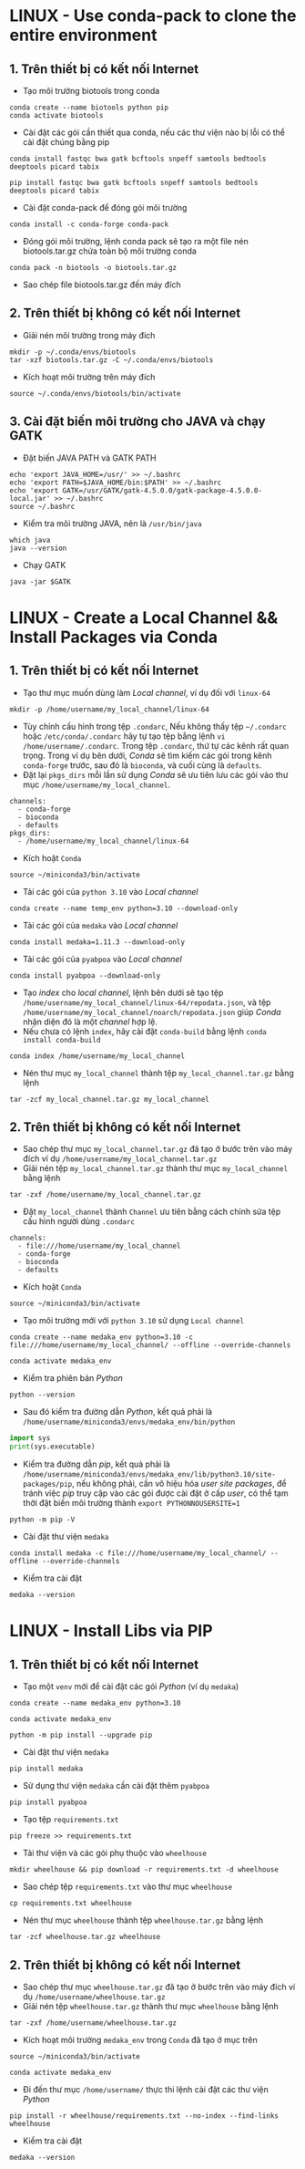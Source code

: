 # **LINUX - Use conda-pack to clone the entire environment**
## **1. Trên thiết bị có kết nối Internet**
- Tạo môi trường biotools trong conda
```linux
conda create --name biotools python pip
conda activate biotools
```
- Cài đặt các gói cần thiết qua conda, nếu các thư viện nào bị lỗi có thể cài đặt chúng bằng pip
```linux
conda install fastqc bwa gatk bcftools snpeff samtools bedtools deeptools picard tabix
```
```linux
pip install fastqc bwa gatk bcftools snpeff samtools bedtools deeptools picard tabix
```
- Cài đặt conda-pack để đóng gói môi trường
```linux
conda install -c conda-forge conda-pack
```
- Đóng gói môi trường, lệnh conda pack sẽ tạo ra một file nén biotools.tar.gz chứa toàn bộ môi trường conda 
```linux
conda pack -n biotools -o biotools.tar.gz
```
- Sao chép file biotools.tar.gz đến máy đích
## **2. Trên thiết bị không có kết nối Internet**
- Giải nén môi trường trong máy đích
```linux
mkdir -p ~/.conda/envs/biotools
tar -xzf biotools.tar.gz -C ~/.conda/envs/biotools
```
- Kích hoạt môi trường trên máy đích
```linux
source ~/.conda/envs/biotools/bin/activate
```
## **3. Cài đặt biến môi trường cho JAVA và chạy GATK**
- Đặt biến JAVA PATH và GATK PATH
 ```linux
echo 'export JAVA_HOME=/usr/' >> ~/.bashrc
echo 'export PATH=$JAVA_HOME/bin:$PATH' >> ~/.bashrc
echo 'export GATK=/usr/GATK/gatk-4.5.0.0/gatk-package-4.5.0.0-local.jar' >> ~/.bashrc
source ~/.bashrc
```
- Kiểm tra môi trường JAVA, nên là `/usr/bin/java`
```linux
which java
java --version
```
- Chạy GATK
```linux
java -jar $GATK
```
# **LINUX - Create a Local Channel && Install Packages via Conda**
## **1. Trên thiết bị có kết nối Internet**
- Tạo thư mục muốn dùng làm *Local channel*, ví dụ đối với `linux-64`
```linux
mkdir -p /home/username/my_local_channel/linux-64
```
- Tùy chỉnh cấu hình trong tệp `.condarc`, Nếu không thấy tệp `~/.condarc` hoặc `/etc/conda/.condarc` hãy
tự tạo tệp bằng lệnh `vi /home/username/.condarc`. Trong tệp `.condarc`, thứ tự các kênh rất quan trọng. Trong ví dụ bên dưới,
*Conda* sẽ tìm kiếm các gói trong kênh `conda-forge` trước, sau đó là `bioconda`, và cuối cùng là `defaults`.
- Đặt lại `pkgs_dirs` mỗi lần sử dụng *Conda* sẽ ưu tiên lưu các gói vào thư mục `/home/username/my_local_channel`.
```linux
channels:
  - conda-forge
  - bioconda
  - defaults
pkgs_dirs:
  - /home/username/my_local_channel/linux-64
```
- Kích hoặt `Conda`
```linux
source ~/miniconda3/bin/activate
```
- Tải các gói của `python 3.10` vào *Local channel* 
```linux
conda create --name temp_env python=3.10 --download-only
```
- Tải các gói của `medaka` vào *Local channel*
```linux
conda install medaka=1.11.3 --download-only
```
- Tải các gói của `pyabpoa` vào *Local channel*
```linux
conda install pyabpoa --download-only
```
- Tạo *index* cho *local channel*, lệnh bên dưới sẽ tạo tệp `/home/username/my_local_channel/linux-64/repodata.json`,
và tệp `/home/username/my_local_channel/noarch/repodata.json` giúp *Conda* nhận diện đó là một *channel* hợp lệ.
- Nếu chưa có lệnh `index`, hãy cài đặt `conda-build` bằng lệnh `conda install conda-build`
```linux
conda index /home/username/my_local_channel
```
- Nén thư mục `my_local_channel` thành tệp `my_local_channel.tar.gz` bằng lệnh
```linux
tar -zcf my_local_channel.tar.gz my_local_channel
```
## **2. Trên thiết bị không có kết nối Internet**
- Sao chép thư mục `my_local_channel.tar.gz` đã tạo ở bước trên vào máy đích ví dụ `/home/username/my_local_channel.tar.gz`
- Giải nén tệp  `my_local_channel.tar.gz` thành thư mục `my_local_channel` bằng lệnh
```linux
tar -zxf /home/username/my_local_channel.tar.gz
```
- Đặt `my_local_channel` thành `Channel` ưu tiên bằng cách chỉnh sửa tệp cấu hình người dùng `.condarc`
```linux
channels:
  - file:///home/username/my_local_channel
  - conda-forge
  - bioconda
  - defaults
```
- Kích hoặt `Conda`
```linux
source ~/miniconda3/bin/activate
```
- Tạo môi trường mới với `python 3.10` sử dụng `Local channel`
```linux
conda create --name medaka_env python=3.10 -c file:///home/username/my_local_channel/ --offline --override-channels
```
```linux
conda activate medaka_env
```
- Kiểm tra phiên bản *Python*
```linux
python --version
```
- Sau đó kiểm tra đường dẫn *Python*, kết quả phải là `/home/username/miniconda3/envs/medaka_env/bin/python`
```python
import sys
print(sys.executable)
```
- Kiểm tra đường dẫn *pip*, kết quả phải là `/home/username/miniconda3/envs/medaka_env/lib/python3.10/site-packages/pip`,
nếu không phải, cần vô hiệu hóa *user site packages*, để tránh việc *pip* truy cập vào các gói được cài đặt ở cấp *user*,
có thể tạm thời đặt biến môi trường thành `export PYTHONNOUSERSITE=1`
```linux
python -m pip -V
```
- Cài đặt thư viện `medaka`
```linux
conda install medaka -c file:///home/username/my_local_channel/ --offline --override-channels
```
- Kiểm tra cài đặt
```linux
medaka --version
```

# **LINUX - Install Libs via PIP**
## **1. Trên thiết bị có kết nối Internet**
- Tạo một `venv` mới để cài đặt các gói *Python* (ví dụ `medaka`)
```linux
conda create --name medaka_env python=3.10
```
```linux
conda activate medaka_env
```
```linux
python -m pip install --upgrade pip
```
- Cài đặt thư viện `medaka`
```linux
pip install medaka
```
- Sử dụng thư viện `medaka` cần cài đặt thêm `pyabpoa`
```linux
pip install pyabpoa
```
- Tạo tệp `requirements.txt`
```linux
pip freeze >> requirements.txt
```
- Tải thư viện và các gói phụ thuộc vào `wheelhouse`
```linux
mkdir wheelhouse && pip download -r requirements.txt -d wheelhouse
```
- Sao chép tệp `requirements.txt` vào thư mục `wheelhouse`
```linux
cp requirements.txt wheelhouse
```
- Nén thư mục `wheelhouse` thành tệp `wheelhouse.tar.gz` bằng lệnh
```linux
tar -zcf wheelhouse.tar.gz wheelhouse
```
## **2. Trên thiết bị không có kết nối Internet**
- Sao chép thư mục `wheelhouse.tar.gz` đã tạo ở bước trên vào máy đích ví dụ `/home/username/wheelhouse.tar.gz`
- Giải nén tệp  `wheelhouse.tar.gz` thành thư mục `wheelhouse` bằng lệnh
```linux
tar -zxf /home/username/wheelhouse.tar.gz
```
- Kích hoạt môi trường `medaka_env` trong `Conda` đã tạo ở mục trên
```linux
source ~/miniconda3/bin/activate
```
```linux
conda activate medaka_env
```
- Đi đến thư mục `/home/username/` thực thi lệnh cài đặt các thư viện *Python*
```linux
pip install -r wheelhouse/requirements.txt --no-index --find-links wheelhouse
```
- Kiểm tra cài đặt
```linux
medaka --version
```
